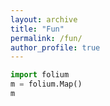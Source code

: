 ```yaml
---
layout: archive
title: "Fun"
permalink: /fun/
author_profile: true
---
```

```python
import folium
m = folium.Map()
m
